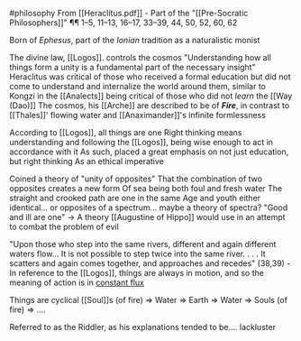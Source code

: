 #philosophy 
From [[Heraclitus.pdf]]  - Part of the "[[Pre-Socratic Philosophers]]"
¶¶ 1–5, 11–13, 16–17, 33–39, 44, 50, 52, 60, 62

Born of *Ephesus*, part of the *Ionian* tradition as a naturalistic monist

The divine law, [[Logos]]. controls the cosmos
"Understanding how all things form a unity is a fundamental part of the necessary insight" 
	Heraclitus was critical of those who received a formal education but did not come to understand and internalize the world around them, similar to Kongzi in the [[Analects]] being critical of those who did not *learn* the [[Way (Dao)]]
The cosmos, his [[Arche]] are described to be of ***Fire***, in contrast to [[Thales]]' flowing water and [[Anaximander]]'s infinite formlessness

According to [[Logos]], all things are one
Right thinking means understanding and following the [[Logos]], being wise enough to act in accordance with it
	As such, placed a great emphasis on not just education, but right thinking
		As an ethical imperative

Coined a theory of "unity of opposites"
	That the combination of two opposites creates a new form
		Of sea being both foul and fresh water
		The straight and crooked path are one in the same
		Age and youth
		either identical... or opposites of a spectrum... maybe a theory of spectra?
		"Good and ill are one" -> A theory [[Augustine of Hippo]] would use in an attempt to combat the problem of evil

"Upon those who step into the same rivers, different and again different waters flow... It is not possible to step twice into the same river. . . . It scatters and again comes together, and approaches and recedes" (38,39) - In reference to the [[Logos]], things are always in motion, and so the meaning of action is in <u>constant flux</u>

Things are cyclical [[Soul]]s (of fire) => Water => Earth => Water => Souls (of fire) => ....

Referred to as the Riddler, as his explanations tended to be.... lackluster